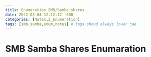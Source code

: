```yaml
---
title: Enumeration SMB/Samba shares
date: 2022-08-04 12:12:12 -500
categories: [Notes,2_Enumeration]
tags: [smb,samba,enum,notes] # tags shoud always lower cae
---
```

# SMB Samba Shares Enumaration

